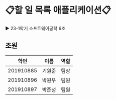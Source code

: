 # 📋할 일 목록 애플리케이션📋
▶ 23-1학기 소프트웨어공학 6조

## 조원

학번 | 이름 | 역할
:--:|:--:|:--:
201910885 | 기원준 | 팀장
201910896 | 박원우 | 팀원
201910897 | 박준성 | 팀원